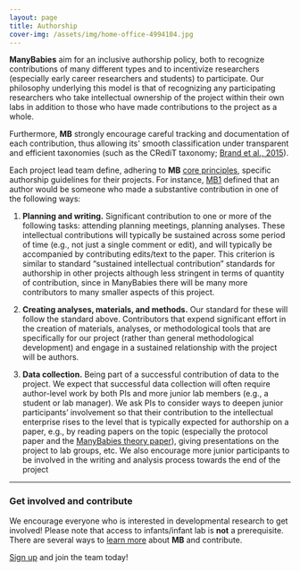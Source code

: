 ```yaml
---
layout: page
title: Authorship
cover-img: /assets/img/home-office-4994104.jpg
---
```


<!-- from MB1 authorship policy -->
**ManyBabies**  aim for an inclusive authorship policy, both to recognize contributions of many different types and to incentivize researchers (especially early career researchers and students) to participate. Our philosophy underlying this model is that of recognizing any participating researchers who take intellectual ownership of the project within their own labs in addition to those who have made contributions to the project as a whole.

<!-- from Lessons learned -->
Furthermore, **MB** strongly encourage careful tracking and documentation of each contribution, thus allowing its' smooth classification under transparent and efficient taxonomies (such as the CRediT taxonomy; [Brand et al., 2015](https://doi.org/10.1087/20150211)).

Each project lead team define, adhering to **MB** [core principles]({{site.baseurl}}/about/), specific authorship guidelines for their projects. For instance, [MB1](https://docs.google.com/document/d/1UDY75Iuin2I-Koe26lmK4p7wtx3S4rx8vkGtfkb8v7s/edit) defined that an author would be someone who made a substantive contribution in one of the following ways:

1. **Planning and writing.** Significant contribution to one or more of the following tasks: attending planning meetings, planning analyses. These intellectual contributions will typically be sustained across some period of time (e.g., not just a single comment or edit), and will typically be accompanied by contributing edits/text to the paper. This criterion is similar to standard “sustained intellectual contribution” standards for authorship in other projects although less stringent in terms of quantity of contribution, since in ManyBabies there will be many more contributors to many smaller aspects of this project.

2. **Creating analyses, materials, and methods.** Our standard for these will follow the standard above. Contributors that expend significant effort in the creation of materials, analyses, or methodological tools that are specifically for our project (rather than general methodological development) and engage in a sustained relationship with the project will be authors.

3. **Data collection.** Being part of a successful contribution of data to the project. We expect that successful data collection will often require author-level work by both PIs and more junior lab members (e.g., a student or lab manager). We ask PIs to consider ways to deepen junior participants’ involvement so that their contribution to the intellectual enterprise rises to the level that is typically expected for authorship on a paper, e.g., by reading papers on the topic (especially the protocol paper and the [ManyBabies theory paper]({{site.baseurl}}/publications/)), giving presentations on the project to lab groups, etc. We also encourage more junior participants to be involved in the writing and analysis process towards the end of the project

***

### Get involved and contribute

We encourage everyone who is interested in developmental research to get involved! Please note that access to infants/infant lab is **not** a prerequisite. There are several ways to [learn more]({{site.baseurl}}/get_involved/) about **MB** and contribute.

[Sign up]({{site.baseurl}}/sign_up_log_in/) and join the team today!

